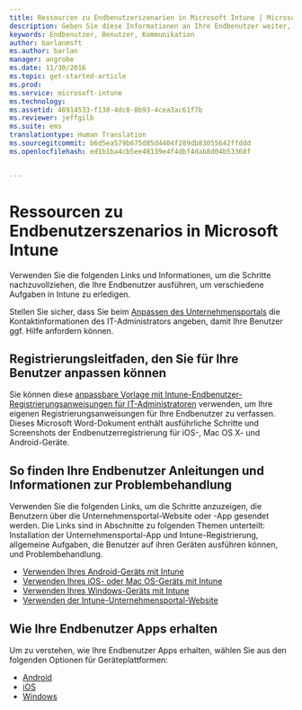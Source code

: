 ```yaml
---
title: Ressourcen zu Endbenutzerszenarien in Microsoft Intune | Microsoft-Dokumentation
description: Geben Sie diese Informationen an Ihre Endbenutzer weiter, damit Ihre Intune-Bereitstellung Erfolg hat.
keywords: Endbenutzer, Benutzer, Kommunikation
author: barlanmsft
ms.author: barlan
manager: angrobe
ms.date: 11/30/2016
ms.topic: get-started-article
ms.prod: 
ms.service: microsoft-intune
ms.technology: 
ms.assetid: 48914533-f138-4dc0-8b93-4cea3ac61f7b
ms.reviewer: jeffgilb
ms.suite: ems
translationtype: Human Translation
ms.sourcegitcommit: b6d5ea579b675d85d4404f289db83055642ffddd
ms.openlocfilehash: ed1b1ba4cb5ee48139e4f4dbf4dab8d04b53368f


---
```


# <a name="resources-about-the-end-user-experience-with-microsoft-intune"></a>Ressourcen zu Endbenutzerszenarios in Microsoft Intune

Verwenden Sie die folgenden Links und Informationen, um die Schritte nachzuvollziehen, die Ihre Endbenutzer ausführen, um verschiedene Aufgaben in Intune zu erledigen.

Stellen Sie sicher, dass Sie beim [Anpassen des Unternehmensportals](/Intune/get-started/start-with-a-paid-subscription-to-microsoft-intune-step-7) die Kontaktinformationen des IT-Administrators angeben, damit Ihre Benutzer ggf. Hilfe anfordern können.

## <a name="enrollment-guide-that-you-can-customize-for-your-users"></a>Registrierungsleitfaden, den Sie für Ihre Benutzer anpassen können

Sie können diese [anpassbare Vorlage mit Intune-Endbenutzer-Registrierungsanweisungen für IT-Administratoren](https://gallery.technet.microsoft.com/End-user-Intune-enrollment-55dfd64a) verwenden, um Ihre eigenen Registrierungsanweisungen für Ihre Endbenutzer zu verfassen. Dieses Microsoft Word-Dokument enthält ausführliche Schritte und Screenshots der Endbenutzerregistrierung für iOS-, Mac OS X- und Android-Geräte.

## <a name="how-your-end-users-find-how-to-and-troubleshooting-information"></a>So finden Ihre Endbenutzer Anleitungen und Informationen zur Problembehandlung

Verwenden Sie die folgenden Links, um die Schritte anzuzeigen, die Benutzern über die Unternehmensportal-Website oder -App gesendet werden. Die Links sind in Abschnitte zu folgenden Themen unterteilt: Installation der Unternehmensportal-App und Intune-Registrierung, allgemeine Aufgaben, die Benutzer auf ihren Geräten ausführen können, und Problembehandlung.

- [Verwenden Ihres Android-Geräts mit Intune](/Intune/EndUser/using-your-android-device-with-intune)
- [Verwenden Ihres iOS- oder Mac OS-Geräts mit Intune](/Intune/EndUser/using-your-ios-or-mac-os-x-device-with-intune)
- [Verwenden Ihres Windows-Geräts mit Intune](/Intune/EndUser/using-your-windows-device-with-intune)
- [Verwenden der Intune-Unternehmensportal-Website](/Intune/EndUser/using-the-intune-company-portal-website)


## <a name="how-your-end-users-get-their-apps"></a>Wie Ihre Endbenutzer Apps erhalten

Um zu verstehen, wie Ihre Endbenutzer Apps erhalten, wählen Sie aus den folgenden Optionen für Geräteplattformen:

- [Android](how-your-android-users-get-their-apps.md)
- [iOS](how-your-ios-users-get-their-apps.md)
- [Windows](how-your-windows-users-get-their-apps.md)



<!--HONumber=Dec16_HO2-->


